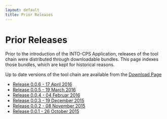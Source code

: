 ```yaml
---
layout: default
title: Prior Releases
---
```


# Prior Releases

Prior to the introduction of the INTO-CPS Application, releases of the tool
chain were distributed through downloadable bundles. This page indexes those
bundles, which are kept for historical reasons.

Up to date versions of the tool chain are available from the [Download
Page](index.html.)

* [Release 0.0.6 - 17 April 2016](release-0.0.6.html)
* [Release 0.0.5 - 19 March 2016](release-0.0.5.html)
* [Release 0.0.4 - 04 Februar 2016](release-0.0.4.html)
* [Release 0.0.3 - 19 December 2015](release-0.0.3.html)
* [Release 0.0.2 - 08 November 2015](release-0.0.2.html)
* [Release 0.0.1 - 26 October 2015](release-0.0.1.html)

